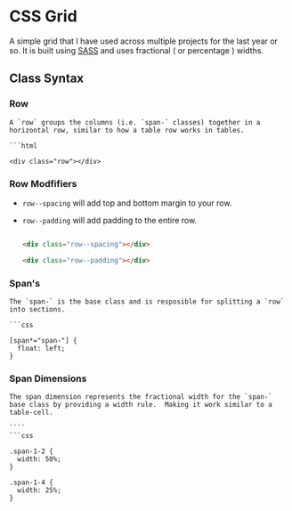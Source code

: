 # CSS Grid

A simple grid that I have used across multiple projects for the last year or so.  It is built using [SASS](http://sass-lang.com/) and uses fractional ( or percentage ) widths.


## Class Syntax

### Row

    A `row` groups the columns (i.e. `span-` classes) together in a horizontal row, similar to how a table row works in tables.

    ```html

    <div class="row"></div>

### Row Modfifiers

  - `row--spacing` will add top and bottom margin to your row.
  - `row--padding` will add padding to the entire row.

    ```html

    <div class="row--spacing"></div>

    <div class="row--padding"></div>

### Span's

    The `span-` is the base class and is resposible for splitting a `row` into sections.

    ```css

    [span*="span-"] {
      float: left;
    }

### Span Dimensions

    The span dimension represents the fractional width for the `span-` base class by providing a width rule.  Making it work similar to a table-cell.

    ````
    ```css

    .span-1-2 {
      width: 50%;
    }

    .span-1-4 {
      width: 25%;
    }
